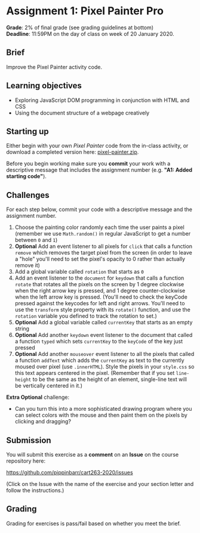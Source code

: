 # Assignment 1: Pixel Painter Pro

__Grade__: 2% of final grade (see grading guidelines at bottom)  
__Deadline__: 11:59PM on the day of class on week of 20 January 2020.

## Brief

Improve the Pixel Painter activity code.

## Learning objectives

- Exploring JavaScript DOM programming in conjunction with HTML and CSS
- Using the document structure of a webpage creatively

## Starting up

Either begin with your own _Pixel Painter_ code from the in-class activity, or download a completed version here: [pixel-painter.zip](https://github.com/pippinbarr/cart263-2020/raw/master/activities/dom/pixel-painter.zip).

Before you begin working make sure you __commit__ your work with a descriptive message that includes the assignment number (e.g. __"A1: Added starting code"__).

## Challenges

For each step below, commit your code with a descriptive message and the assignment number.

1. Choose the painting color randomly each time the user paints a pixel (remember we use `Math.random()` in regular JavaScript to get a number between `0` and `1`)
2. __Optional__ Add an event listener to all pixels for `click` that calls a function `remove` which removes the target pixel from the screen (in order to leave a "hole" you'll need to set the pixel's opacity to 0 rather than actually remove it)
3. Add a global variable called `rotation` that starts as `0`
4. Add an event listener to the `document` for `keydown` that calls a function `rotate` that rotates all the pixels on the screen by 1 degree clockwise when the right arrow key is pressed, and 1 degree counter-clockwise when the left arrow key is pressed. (You'll need to check the keyCode pressed against the keycodes for left and right arrows. You'll need to use the `transform` style property with its `rotate()` function, and use the `rotation` variable you defined to track the rotation to set.)
5. __Optional__ Add a global variable called `currentKey` that starts as an empty string
6. __Optional__ Add another `keydown` event listener to the document that called a function `typed` which sets `currentKey` to the `keyCode` of the key just pressed
7. __Optional__ Add another `mouseover` event listener to all the pixels that called a function `addText` which adds the `currentKey` as text to the currently moused over pixel (use `.innerHTML`). Style the pixels in your `style.css` so this text appears centered in the pixel. (Remember that if you set `line-height` to be the same as the height of an element, single-line text will be vertically centered in it.)

__Extra Optional__ challenge:
- Can you turn this into a more sophisticated drawing program where you can select colors with the mouse and then paint them on the pixels by clicking and dragging?

## Submission

You will submit this exercise as a __comment__ on an __Issue__ on the course repository here:

https://github.com/pippinbarr/cart263-2020/issues

(Click on the Issue with the name of the exercise and your section letter and follow the instructions.)


## Grading

Grading for exercises is pass/fail based on whether you meet the brief.
